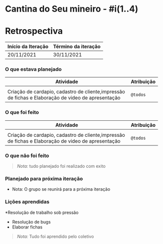 # Cantina do Seu mineiro - #i(1..4)

# Retrospectiva

| Início da Iteração | Término da iteração |
| ------------------ | ------------------- |
| 20/11/2021       | 30/11/2021          |


### O que estava planejado
| Atividade                                                    | Atribuição                         |
| ------------------------------------------------------------ | ---------------------------------- |
|  | |
| Criação de cardapio, cadastro de cliente,impressão de fichas e Elaboração de video de apresentação| `@todos`                           |

### O que foi feito
| Atividade                                                    | Atribuição                         |
| ------------------------------------------------------------ | ---------------------------------- |
|  | |
| Criação de cardapio, cadastro de cliente,impressão de fichas e Elaboração de video de apresentação | `@todos`                           |

### O que não foi feito
> *Nota:* tudo planejado foi realizado com exito

### Planejado para próxima iteração

* Nota: O grupo se reunirá para a próxima iteração

### Lições aprendidas
*Resolução de trabalho sob pressão
* Resolução de bugs
* Elaborar fichas

> *Nota:* Tudo foi aprendido pelo coletivo
